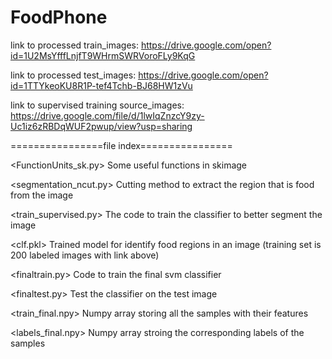 # FoodPhone

link to processed train_images: https://drive.google.com/open?id=1U2MsYfffLnjfT9WHrmSWRVoroFLy9KqG

link to processed test_images: https://drive.google.com/open?id=1TTYkeoKU8R1P-tef4Tchb-BJ68HW1zVu

link to supervised training source_images: https://drive.google.com/file/d/1lwIqZnzcY9zy-Uc1iz6zRBDqWUF2pwup/view?usp=sharing

================file index================

<FunctionUnits_sk.py> Some useful functions in skimage
  
<segmentation_ncut.py> Cutting method to extract the region that is food from the image
 
<train_supervised.py> The code to train the classifier to better segment the image
  
<clf.pkl> Trained model for identify food regions in an image (training set is 200 labeled images with link above)
 
<finaltrain.py> Code to train the final svm classifier
  
<finaltest.py> Test the classifier on the test image
 
<train_final.npy> Numpy array storing all the samples with their features
 
<labels_final.npy> Numpy array stroing the corresponding labels of the samples
 
 
  
